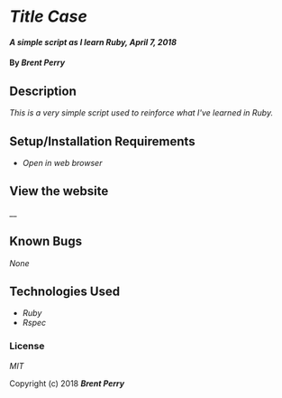 # _Title Case_

#### _A simple script as I learn Ruby, April 7, 2018_

#### By _**Brent Perry**_

## Description

_This is a very simple script used to reinforce what I've learned in Ruby._

## Setup/Installation Requirements

* _Open in web browser_

## View the website

__

## Known Bugs

_None_

## Technologies Used

* _Ruby_
* _Rspec_

### License

*MIT*

Copyright (c) 2018 **_Brent Perry_**
